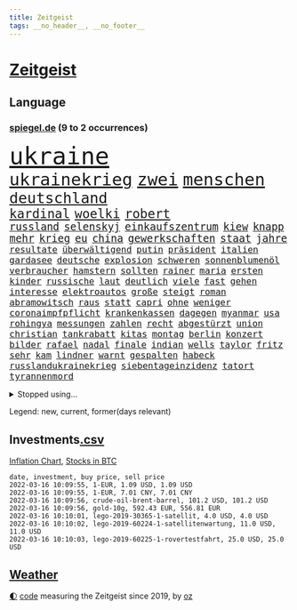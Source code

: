 ```yaml
---
title: Zeitgeist
tags: __no_header__, __no_footer__
---
```


# [Zeitgeist](https://oliz.io/zeitgeist/)

## Language

<h3><a href="https://www.spiegel.de" target="_blank">spiegel.de</a> (9 to 2 occurrences)</h3>
<p style="font-family:monospace">
<span style="font-size:32pt"><a href="news_links.html#ukraine" class="current">ukraine</a></span>
<br>
<span style="font-size:23pt"><a href="news_links.html#ukrainekrieg" class="current">ukrainekrieg</a></span>
<span style="font-size:23pt"><a href="news_links.html#zwei" class="current">zwei</a></span>
<span style="font-size:23pt"><a href="news_links.html#menschen" class="current">menschen</a></span>
<br>
<span style="font-size:20pt"><a href="news_links.html#deutschland" class="current">deutschland</a></span>
<br>
<span style="font-size:17pt"><a href="news_links.html#kardinal" class="current">kardinal</a></span>
<span style="font-size:17pt"><a href="news_links.html#woelki" class="current">woelki</a></span>
<span style="font-size:17pt"><a href="news_links.html#robert" class="current">robert</a></span>
<br>
<span style="font-size:14pt"><a href="news_links.html#russland" class="current">russland</a></span>
<span style="font-size:14pt"><a href="news_links.html#selenskyj" class="current">selenskyj</a></span>
<span style="font-size:14pt"><a href="news_links.html#einkaufszentrum" class="new">einkaufszentrum</a></span>
<span style="font-size:14pt"><a href="news_links.html#kiew" class="current">kiew</a></span>
<span style="font-size:14pt"><a href="news_links.html#knapp" class="current">knapp</a></span>
<span style="font-size:14pt"><a href="news_links.html#mehr" class="current">mehr</a></span>
<span style="font-size:14pt"><a href="news_links.html#krieg" class="current">krieg</a></span>
<span style="font-size:14pt"><a href="news_links.html#eu" class="current">eu</a></span>
<span style="font-size:14pt"><a href="news_links.html#china" class="current">china</a></span>
<span style="font-size:14pt"><a href="news_links.html#gewerkschaften" class="new">gewerkschaften</a></span>
<span style="font-size:14pt"><a href="news_links.html#staat" class="current">staat</a></span>
<span style="font-size:14pt"><a href="news_links.html#jahre" class="current">jahre</a></span>
<br>
<span style="font-size:12pt"><a href="news_links.html#resultate" class="new">resultate</a></span>
<span style="font-size:12pt"><a href="news_links.html#überwältigend" class="new">überwältigend</a></span>
<span style="font-size:12pt"><a href="news_links.html#putin" class="current">putin</a></span>
<span style="font-size:12pt"><a href="news_links.html#präsident" class="current">präsident</a></span>
<span style="font-size:12pt"><a href="news_links.html#italien" class="current">italien</a></span>
<span style="font-size:12pt"><a href="news_links.html#gardasee" class="current">gardasee</a></span>
<span style="font-size:12pt"><a href="news_links.html#deutsche" class="current">deutsche</a></span>
<span style="font-size:12pt"><a href="news_links.html#explosion" class="current">explosion</a></span>
<span style="font-size:12pt"><a href="news_links.html#schweren" class="current">schweren</a></span>
<span style="font-size:12pt"><a href="news_links.html#sonnenblumenöl" class="new">sonnenblumenöl</a></span>
<span style="font-size:12pt"><a href="news_links.html#verbraucher" class="current">verbraucher</a></span>
<span style="font-size:12pt"><a href="news_links.html#hamstern" class="current">hamstern</a></span>
<span style="font-size:12pt"><a href="news_links.html#sollten" class="current">sollten</a></span>
<span style="font-size:12pt"><a href="news_links.html#rainer" class="current">rainer</a></span>
<span style="font-size:12pt"><a href="news_links.html#maria" class="current">maria</a></span>
<span style="font-size:12pt"><a href="news_links.html#ersten" class="current">ersten</a></span>
<span style="font-size:12pt"><a href="news_links.html#kinder" class="current">kinder</a></span>
<span style="font-size:12pt"><a href="news_links.html#russische" class="current">russische</a></span>
<span style="font-size:12pt"><a href="news_links.html#laut" class="current">laut</a></span>
<span style="font-size:12pt"><a href="news_links.html#deutlich" class="current">deutlich</a></span>
<span style="font-size:12pt"><a href="news_links.html#viele" class="current">viele</a></span>
<span style="font-size:12pt"><a href="news_links.html#fast" class="current">fast</a></span>
<span style="font-size:12pt"><a href="news_links.html#gehen" class="current">gehen</a></span>
<span style="font-size:12pt"><a href="news_links.html#interesse" class="current">interesse</a></span>
<span style="font-size:12pt"><a href="news_links.html#elektroautos" class="current">elektroautos</a></span>
<span style="font-size:12pt"><a href="news_links.html#große" class="current">große</a></span>
<span style="font-size:12pt"><a href="news_links.html#steigt" class="current">steigt</a></span>
<span style="font-size:12pt"><a href="news_links.html#roman" class="current">roman</a></span>
<span style="font-size:12pt"><a href="news_links.html#abramowitsch" class="current">abramowitsch</a></span>
<span style="font-size:12pt"><a href="news_links.html#raus" class="current">raus</a></span>
<span style="font-size:12pt"><a href="news_links.html#statt" class="current">statt</a></span>
<span style="font-size:12pt"><a href="news_links.html#capri" class="new">capri</a></span>
<span style="font-size:12pt"><a href="news_links.html#ohne" class="current">ohne</a></span>
<span style="font-size:12pt"><a href="news_links.html#weniger" class="current">weniger</a></span>
<span style="font-size:12pt"><a href="news_links.html#coronaimpfpflicht" class="current">coronaimpfpflicht</a></span>
<span style="font-size:12pt"><a href="news_links.html#krankenkassen" class="current">krankenkassen</a></span>
<span style="font-size:12pt"><a href="news_links.html#dagegen" class="current">dagegen</a></span>
<span style="font-size:12pt"><a href="news_links.html#myanmar" class="current">myanmar</a></span>
<span style="font-size:12pt"><a href="news_links.html#usa" class="current">usa</a></span>
<span style="font-size:12pt"><a href="news_links.html#rohingya" class="new">rohingya</a></span>
<span style="font-size:12pt"><a href="news_links.html#messungen" class="new">messungen</a></span>
<span style="font-size:12pt"><a href="news_links.html#zahlen" class="current">zahlen</a></span>
<span style="font-size:12pt"><a href="news_links.html#recht" class="current">recht</a></span>
<span style="font-size:12pt"><a href="news_links.html#abgestürzt" class="current">abgestürzt</a></span>
<span style="font-size:12pt"><a href="news_links.html#union" class="current">union</a></span>
<span style="font-size:12pt"><a href="news_links.html#christian" class="current">christian</a></span>
<span style="font-size:12pt"><a href="news_links.html#tankrabatt" class="new">tankrabatt</a></span>
<span style="font-size:12pt"><a href="news_links.html#kitas" class="current">kitas</a></span>
<span style="font-size:12pt"><a href="news_links.html#montag" class="current">montag</a></span>
<span style="font-size:12pt"><a href="news_links.html#berlin" class="current">berlin</a></span>
<span style="font-size:12pt"><a href="news_links.html#konzert" class="current">konzert</a></span>
<span style="font-size:12pt"><a href="news_links.html#bilder" class="current">bilder</a></span>
<span style="font-size:12pt"><a href="news_links.html#rafael" class="current">rafael</a></span>
<span style="font-size:12pt"><a href="news_links.html#nadal" class="current">nadal</a></span>
<span style="font-size:12pt"><a href="news_links.html#finale" class="current">finale</a></span>
<span style="font-size:12pt"><a href="news_links.html#indian" class="new">indian</a></span>
<span style="font-size:12pt"><a href="news_links.html#wells" class="new">wells</a></span>
<span style="font-size:12pt"><a href="news_links.html#taylor" class="current">taylor</a></span>
<span style="font-size:12pt"><a href="news_links.html#fritz" class="current">fritz</a></span>
<span style="font-size:12pt"><a href="news_links.html#sehr" class="current">sehr</a></span>
<span style="font-size:12pt"><a href="news_links.html#kam" class="current">kam</a></span>
<span style="font-size:12pt"><a href="news_links.html#lindner" class="current">lindner</a></span>
<span style="font-size:12pt"><a href="news_links.html#warnt" class="current">warnt</a></span>
<span style="font-size:12pt"><a href="news_links.html#gespalten" class="current">gespalten</a></span>
<span style="font-size:12pt"><a href="news_links.html#habeck" class="current">habeck</a></span>
<span style="font-size:12pt"><a href="news_links.html#russlandukrainekrieg" class="current">russlandukrainekrieg</a></span>
<span style="font-size:12pt"><a href="news_links.html#siebentageinzidenz" class="current">siebentageinzidenz</a></span>
<span style="font-size:12pt"><a href="news_links.html#tatort" class="current">tatort</a></span>
<span style="font-size:12pt"><a href="news_links.html#tyrannenmord" class="new">tyrannenmord</a></span>
</p>
<details>
<summary>Stopped using...</summary>
<p class="former" style="font-size:12pt">
also(516) angeles(516) arm(515) entwicklungen(515) netzwerken(515) schlimmer(515) fünfte(514) gründer(514) häufiger(514) ifoinstitut(514) komplizen(514) kriminellen(514) reform(514) turin(514) drama(513) entlassung(513) figur(513) kurzfristig(513) medizin(513) versuchten(513) achtelfinale(512) bundesrepublik(512) erhoben(512) fand(512) flieht(512) gleichberechtigung(512) heftig(512) jobs(512) jörg(512) paare(512) passagiere(512) reduziert(512) star(512) verstorbenen(512) weltweiten(512) 150(511) 6(511) angemessen(511) durchsetzen(511) gutachten(511) hebt(511) kapitän(511) muster(511) ruf(511) san(511) spdpolitikerin(511) sturz(511) teilnehmer(511) timo(511) verlief(511) wiederwahl(511) arbeitnehmer(510) arzt(510) bars(510) dauerhaft(510) einführen(510) eugh(510) illegale(510) maximal(510) mitunter(510) persönlich(510) podium(510) terroristen(510) ulm(510) verlegt(510) wahlen(510) weise(510) weisen(510) augsburg(509) bekannten(509) entwurf(509) erneute(509) haseloff(509) katze(509) kurve(509) misshandelt(509) mutmaßlicher(509) post(509) streiten(509) verdiente(509) ärzten(509) armin(508) beklagen(508) dachte(508) entfernt(508) ideen(508) kanzlerin(508) leiten(508) mengen(508) überzeugen(508) arbeitete(507) aufmerksamkeit(507) aufsehen(507) brauchte(507) dach(507) einstieg(507) geduld(507) hinweisen(507) nominierung(507) scheuer(507) vertreter(507) abstimmen(506) bewegung(506) einzelnen(506) erholt(506) feier(506) lob(506) opfern(506) persönliche(506) rechtlich(506) riss(506) ungarns(506) weitergegeben(506) yorker(506) ausreichend(505) beginnen(505) begrenzen(505) beschwerde(505) internen(505) kleines(505) pariser(505) schweigen(505) spanischen(505) spott(505) starken(505) street(505) vielerorts(505) anlagen(504) anwälte(504) bot(504) brexit(504) debatten(504) djokovic(504) erlitt(504) verboten(504) verstärken(504) werbung(504) überlebte(504) bestraft(503) debakel(503) durften(503) gefährlicher(503) hände(503) jury(503) kostenlose(503) lothar(503) party(503) umso(503) verlängerung(503) zugelassen(503) überprüft(503) abstand(502) andré(502) beschert(502) boden(502) freunden(502) gefördert(502) lakers(502) metropolen(502) polizeieinsatz(502) punkten(502) regensburg(502) trieb(502) album(501) bolsonaro(501) ermittlern(501) geprüft(501) islamisten(501) jair(501) lagen(501) meist(501) ministerpräsidentin(501) netzwerk(501) rat(501) sexuell(501) spektakulären(501) töten(501) verraten(501) big(500) coach(500) dennis(500) fließt(500) grün(500) heimlich(500) kimmich(500) letzter(500) null(500) schüssen(500) sächsischen(500) teamkollegen(500) virologen(500) wirtschaftliche(500) 2011(499) auskunft(499) bundestagswahl(499) erhielt(499) fußballprofi(499) tragödie(499) umsetzen(499) betont(498) biontech(498) euparlament(498) restaurant(498) stärksten(498) triumph(498) verbessert(498) verbindung(498) wähler(498) abgehört(497) alice(497) befreit(497) durchgesetzt(497) gestritten(497) kilometern(497) kinos(497) shutdown(497) toter(497) versuchte(497) auftrag(496) billie(496) eilish(496) festgestellt(496) petra(496) trafen(496) unzählige(496) beinahe(495) erschöpft(495) 10(494) 45(494) anhänger(494) geimpft(494) seltsame(494) karte(493) vermeintlichen(493) matthew(492) pkw(492) zahlte(492) zusammenstoß(492) gästen(491) mieten(491) monats(491) quer(491) aktie(490) enden(490) entspannung(490) entwickeln(490) verwickelt(490) züge(490) engpässe(489) ministerium(489) weltrekord(489) klarer(488) kontaktbeschränkungen(488) lücke(488) ostsee(488) zukünftig(488) 19jähriger(487) dran(487) rettete(487) steffen(487) kracht(486) nachbar(486) sachsens(486) schießen(486) stiegen(486) digital(485) eigenem(485) griechischen(485) iphone(485) amerikas(484) enttäuschung(484) erschießt(484) euaustritt(484) kostenlos(484) stürzen(484) gewahrsam(483) insolvenz(483) vorbereitung(483) analysiert(482) ute(482) verzeichnet(482) fortsetzung(481) glaubwürdigkeit(481) hessischen(481) rundfunk(481) titelverteidiger(481) klimaziele(480) landesweit(480) vermisste(480) bangt(479) pushbacks(479) uhaft(478) verkürzt(478) ältere(478) bundeswehrsoldaten(477) einblick(477) wirbel(477) abstieg(476) football(476) verfassungsgericht(476) andrew(475) maschine(475) stahl(475) ungeklärt(475) doping(474) katharina(473) schritten(472) schätzen(472) smartphones(471) verschafft(471) einleiten(470) geblieben(469) klees(469) runden(469) staus(469) hype(467) dorf(466) sogenannten(466) wiedergewählt(466) voraussichtlich(464) annäherung(463) youtuber(463) johannes(462) verhinderte(462) voraussetzung(462) armen(460) entspannt(460) geimpfte(460) kontert(459) staatsoberhaupt(459) premiers(455) spacex(455) versicherer(455) gewusst(454) lockern(454) teuren(453) coronafolgen(452) tolle(452) gesichter(451) psychischen(451) schweine(451) daheim(450) gala(450) flog(448) rätseln(448) bundespräsidenten(447) schadensersatz(446) heimsieg(443) quadratmeter(442) cdu/csu(441) herzinfarkt(441) last(440) solches(439) geheime(438) befunden(437) kilo(437) badenwürttembergischen(436) coronawochenüberblick(434) effekt(433) kolleginnen(429) kopfverletzungen(424) ereignet(418) spritze(417) mallorca(411) glasgow(408) technische(407) juristische(402) kreuzung(400) zustimmen(398) schuf(393) verschickt(393) karriereende(389) triumphierte(389) trinken(383) faust(381) afghanistans(378) anfeindungen(378) ausstellung(377) fahrbahn(377) grab(377) großstädten(372) rückgang(370) skandale(370) j(369) kleinstadt(368) notstand(366) missbrauchsvorwürfen(361) rausch(360) kündigungen(351) angefeindet(350) strecken(349) gekippt(345) schenkt(341) cannabis(335) 15jähriger(334) zoff(325) bundesstaaten(324) kanadischen(322) aufreger(319) joseph(318) höchster(316) linda(314) pcrtests(311) niemandem(310) finanziert(308) wütenden(308) reichtum(304) 2045(298) genesene(294) holz(293) nationaltrainer(284) historikerin(280) gefilmt(276) gefälscht(276) akzeptieren(273) stärkere(271) zusammenarbeiten(268) darstellung(265) ausgestellt(263) lokal(260) us(259) 01(258) anführer(256) pandemien(256) scheiterten(254) fotografen(251) kündigten(251) indigene(250) bestseller(249) kleidung(249) zusammengestoßen(249) gerüchten(244) bundesanwaltschaft(242) kämpften(242) millionenentschädigung(242) astronomen(240) demenz(240) lkwanhänger(239) seenot(239) spitzenpolitiker(238) geldwäsche(237) rechtens(233) white(233) dick(232) umweltverbände(232) zwingen(232) bundesrat(231) kürzen(229) verunsichert(229) attackierte(228) venedig(228) nächster(226) fühlte(224) hamburgs(224) kreißsaal(224) bafin(221) brasilianischen(220) führten(220) zähne(220) saßen(217) superstars(215) ostseepipeline(214) beliebte(213) 120(212) sportlern(211) forschungsteam(210) designierte(209) zutritt(208) abzugeben(206) erkenntnissen(205) labore(205) norddeutschland(205) abwesenheit(204) berühmteste(204) nachträglich(204) immobilienmarkt(203) ungeimpften(203) coronaleugnern(201) regnet(201) transportieren(201) usnotenbank(200) aufwand(199) erzeugen(199) preisanstieg(199) äußerung(199) navy(198) lebenden(197) sprint(197) achtjährige(195) befürchtete(195) ertranken(195) benedikt(192) demonstrierten(191) gewählte(191) aufträge(189) chappatte(189) pcrtest(189) rast(189) wahrscheinlicher(189) anlage(187) gewohnt(185) konten(185) rundfunks(184) jahn(183) wahlberechtigten(182) orlando(181) neuesten(180) zeitungsbericht(178) arbeitstag(177) francisco(177) gehälter(177) momente(177) somalia(176) springer(175) tränengas(175) tennessee(174) wahlkampfauftakt(174) taxi(172) volkspartei(172) ernüchternd(171) prangert(171) hawaii(170) delivery(169) hero(169) längsten(169) vergnügen(168) atombombe(167) staatsanwältin(167) virginia(167) fehlender(165) instanz(165) 06(164) coronaleugner(163) dealer(163) hofften(163) schnelles(163) einzuschätzen(161) kurssturz(161) startplatz(161) trage(160) elektrisch(159) coronaprotest(158) ernsthafte(158) giuffre(158) impfnachweise(158) renten(158) rücktrittsforderungen(158) wohnungsnot(158) gordon(157) verordnete(156) augenhöhe(155) finanzhilfen(155) ifo(155) inmitten(155) nolan(155) 3100(154) deaktiviert(154) wertet(154) demo(153) euparlamentarier(153) gestimmt(153) ajax(152) exklusiven(152) mutmaßliches(152) 3gregel(151) umgebracht(151) basketballstar(150) weltraum(150) 15000(149) lithium(149) fdppolitiker(148) morgan(148) redet(148) schwachstelle(148) bedauert(147) franz(147) genesung(147) 1975(146) briefe(146) celtics(146) kurze(146) riefen(146) skispringen(146) tiefer(146) rwe(145) klägerin(144) erneuerbaren(143) rückschlägen(143) hannah(142) presseschau(142) wichtiges(142) bedrohte(141) liest(141) ungeimpfter(141) direkte(140) schmuggel(140) unschuld(140) anfechten(139) natalie(139) organisieren(139) 35000(138) stade(138) verbindliche(138) erneutes(137) jährlich(137) berufen(136) verheerendes(136) warburg(135) 2700(134) betrunkenen(134) co2preis(134) saal(134) topligen(134) filmbranche(133) webb(133) vergibt(132) beifahrer(131) engpässen(131) naturschützer(131) radioaktiv(131) sauer(131) äußerten(131) sprecherin(130) stau(130) winkel(130) 66(129) misshandlungen(129) zulauf(129) hiv(128) schleuser(128) sicherstellen(128) langjähriger(127) lädt(127) missbrauchsskandal(127) damaligen(126) feiertag(126) gebilligt(126) bescherte(124) bundländerrunde(124) vorzugehen(124) bestehe(123) tagung(123) christliche(122) roth(122) beliebt(121) betrüger(121) bundestagspräsidentin(121) gewaltsamer(121) opel(121) preisverleihung(121) wirtschaftsforscher(121) aaron(120) drogenhandel(120) däne(120) norderstedt(120) rechtsextrem(120) wasseroberfläche(120) bas(119) bärbel(119) christlichen(119) objekt(119) versenkt(119) fotografin(118) härten(118) trends(118) eintraf(117) fegte(117) dame(116) freier(116) isrückkehrerin(116) pubs(116) renaissance(116) repräsentantenhaus(116) hinterließ(115) ampelpartner(114) mitschuld(114) seibert(114) fasziniert(113) geringen(113) zweifache(113) farblich(112) gleisbett(112) houston(112) schrittweise(112) verfassungsbeschwerde(111) berlinale(110) nervös(110) adrenalin(108) benin(108) formuliert(107) sammlung(107) finanzen(106) rauswerfen(106) beantworten(105) coaching(105) gegentore(105) homo(105) sapiens(105) überlebender(105) autonome(104) kartoffeln(103) musikfestival(103) regierungen(103) topspieler(103) lebendig(102) marburger(102) buhlen(101) extremer(101) kollisionskurs(101) zuverlässig(101) quarterback(100) teslaaktien(100) 17jähriger(99) anleitung(99) havre(99) stellvertretenden(99) vorstandschef(99) zukünftigen(99) stromkunden(98) versicherung(98) disziplin(97) geschmack(97) verglich(97) vertrauliche(97) zehnjährigen(97) playoffs(96) yanqing(96) besatzungsmitglieder(95) stellvertreterin(95) tranken(95) verwüstung(95) beratung(94) patientinnen(94) pech(94) söldnern(94) amerikanerin(93) bahnbrechende(93) rodler(93) meteorologen(92) bauernbewegung(91) mobilisieren(91) rauschgift(91) 143(90) coronaproteste(90) escooter(90) promis(90) rekordzahl(90) klimaverhandlungen(89) perfider(89) coronarunde(88) grandiose(88) missverstanden(88) monteure(88) unterallgäu(88) westeuropa(88) befragten(87) ghislaine(87) kontakten(87) lasse(87) maxwell(87) mogadischu(87) singe(87) 116(86) gleiche(86) ministerinnen(86) organisatoren(86) festivals(85) geisenberger(85) gestaltet(85) sportstätten(85) böses(84) erwachen(84) gastwirte(84) ligaspiele(84) wmteilnahme(84) kachelmann(83) leichenteile(83) menschenrechtslage(83) mittendrin(83) talibansprecher(83) vorsorglich(83) 1400(82) alkoholisierter(82) neugier(82) shop(82) usrepräsentantenhaus(82) wecken(82) 87(81) demütigung(81) dürr(81) elbe(81) gedenktag(81) nordische(81) ostwestfalen(81) vertrauensverlust(81) 51(80) cumexaffäre(80) jederzeit(80) langläuferinnen(80) stausee(80) tschentscher(80) arbeite(79) dopings(79) dunja(79) ebay(79) fdpminister(79) fünfter(79) hayali(79) heuferumlauf(79) klaas(79) meldung(79) morddrohungen(79) pflegeimpfpflicht(79) verbrennen(79) verstörende(79) automatische(78) brentford(78) buschmann(78) negativserie(78) superlative(78) tiefsee(78) zeitnah(78) angeht(77) familienstreit(77) kriminologin(77) lieferung(77) schultz(77) totschlags(77) umsatzrückgängen(77) aufsehenerregenden(76) bewundert(76) coronabeschlüsse(76) derart(76) einzigartige(76) elle(76) interpol(76) omikronausbruch(76) stimmungstest(76) 330(75) 3gnachweis(75) ariane(75) bundestagsabgeordneten(75) herstellen(75) müdigkeit(75) schneit(75) tipp(75) turniere(75) wettert(75) auftaucht(74) clanboss(74) hausbauer(74) polizeikräfte(74) grau(73) humphries(73) kaillie(73) lochner(73) machtdemonstration(73) steuergeld(73) öffentlichrechtlichen(73) durcheinander(72) einsteiger(72) erzwingen(72) kapiteln(72) landwirtschaftsminister(72) scheine(72) verstreichen(72) brückenbauer(71) kurzerhand(71) mammutaufgabe(71) niedrigeres(71) ardmediathek(70) aufmischen(70) dopingprobe(70) gewährt(70) marschierte(70) möchten(70) rasanten(70) skispringer(70) 750000(69) abwehrraketen(69) abzusagen(69) alarmierend(69) boy(69) dominanten(69) fehlerfrei(69) inspiriert(69) preissteigerungen(69) surfer(69) übergangszeit(69) geste(68) beamter(67) singles(67) wahnsinn(67) bestanden(66) erfuhren(66) geldanlage(66) mühen(66) nominierungen(66) phoenix(66) ricarda(66) ullmann(66) verdorben(66) vermächtnis(66) widmet(66) autonomes(65) fensterscheiben(65) kinderzimmer(65) mönch(65) renault(65) schatz(65) telefonieren(65) traurige(65) beschwört(64) ingrid(64) klettern(64) landstriche(64) mediatheken(64) senegal(64) bowl(63) buchenwald(63) großzügige(63) impossible(63) innenausschuss(63) karpfen(63) schwerwiegender(63) sendungen(63) angelegt(62) coronaschutzmaßnahmen(62) downing(62) meiste(62) tvshow(62) äh(62) ampelpolitiker(61) exsoldat(61) formtief(61) partygate(61) topdiplomatin(61) weltcup(61) wimbledon(61) filmpreis(60) hochzeit(60) obdachlosigkeit(60) preiserhöhung(60) traumjob(60) chinastrategie(59) lobbyistin(59) notenbanken(59) prozesses(59) schlaganfall(59) suizide(59) tvübertragung(59) 20jähriger(58) aktionismus(58) ausgezeichnete(58) bundespräsidentenwahl(58) europaweit(58) gefängnisstrafe(58) rosenmontagszug(58) eisenbichler(57) gebunden(57) op(57) osnabrück(57) russischukrainischen(57) vergiftet(57) gelder(56) paartherapeutin(56) schauspielerinnen(56) versteigerung(56) academy(55) gorman(55) impfregister(55) vorgezogene(55) coburg(54) dortigen(54) getränke(54) hai(54) original(54) superg(54) dreyer(53) drohung(53) erleiden(53) riesenslalom(53) untergang(53) virale(53) weltraumteleskop(53) absolut(52) aktionsplan(52) angreifen(52) arbeitnehmerinnen(52) eingegangen(52) lebenshaltungskosten(52) privathaus(52) streifenwagen(52) 25000(51) anstehende(51) geburten(51) impfpflichtdebatte(51) ineinander(51) salat(51) strafanzeige(51) topstar(51) tragikomödie(51) verbots(51) überwachung(51) ausreise(50) extrembergsteiger(50) gespendet(50) grundstücks(50) gülle(50) kreditvergabe(50) osze(50) podcasts(50) versilbern(50) eughurteil(49) fülle(49) geistig(49) gesundheitsbehörde(49) medienaufsicht(49) mindestlohns(49) rüstungsexporte(49) partnerin(48) persönlicher(48) riet(48) autofahrerinnen(47) beifahrerin(47) peilt(47) persönlichkeiten(47) rückschläge(47) zeitgemäß(47) beschlüssen(46) beschäftigen(46) fischen(46) kobayashi(46) reiches(46) ryoyu(46) verfassungswidrige(46) bobsport(45) dänemarks(45) europaabgeordneter(45) hennig(45) stammte(45) website(45) zeitungen(45) crewmitglieder(44) einheimische(44) enttäuschungen(44) erwerben(44) geschlampt(44) paypal(44) regenfällen(44) rodeln(44) täuschung(44) aufstehen(43) auszustrahlen(43) heusgen(43) japaner(43) millionenstrafen(43) pablo(43) postboten(43) prügeln(43) tiefpunkt(43) reparatur(42) überschwemmt(42) auswirken(41) dominant(41) fitness(41) gefeierten(41) expremier(40) nächtliche(40) panne(40) protestierende(40) siegerehrung(40) späten(40) uke(40) zündete(40) familienvater(39) fehlstart(39) greene(39) görlitz(39) marjorie(39) selbstverständlich(39) spaltung(39) wlan(39) datenschutz(38) königshaus(38) landwirten(38) medienanstalt(38) ploß(38) 130000(37) fußballstadion(37) gegründet(37) geschenk(37) mediensubventionen(37) schulbezirk(37) teppich(37) volksabstimmung(37) abgerissen(36) hof(36) lagern(36) lernte(36) moderieren(36) royal(36) schnelltest(36) beleg(35) erftstadt(35) erlebten(35) erlegt(35) impfnachweis(35) nervt(35) operation(35) religiöse(35) zunichte(35) ausgrenzung(34) forschungsergebnisse(34) geglaubter(34) regierungsberater(34) belastungen(33) medizinisches(33) raubkatzen(33) schwerwiegenden(33) straflager(33) verbessern(33) einstweiliger(32) entgeht(32) erwachsenenalter(32) fett(32) strolz(32) tennisweltranglistenerste(32) trabert(32) trick(32) achtjähriger(31) baupreise(31) dienstgrade(31) fremd(31) joschka(31) klingen(31) krankheiten(31) matchwinner(31) population(31) päckchen(31) stromversorger(31) verschont(31) doll(30) fluchtgefahr(30) frankfurts(30) handels(30) m(30) neckar(30) plenarsaal(30) überflüssige(30) 61jähriger(29) anstrengungen(29) exaußenminister(29) kühler(29) motivierte(29) spezialkräfte(29) 23jährige(28) 93(28) anstalt(28) douglas(28) justizministerin(28) kondome(28) lobende(28) sofortige(28) startrecht(28) topfavorit(28) tunesien(28) usarmee(28) auswertung(27) bauernpräsident(27) fertigstellung(27) oberbürgermeisters(27) russlandkonflikt(27) schlammlawine(27) umland(27) verlässlich(27) viereinhalb(27) arizona(26) azoren(26) emden(26) heutzutage(26) jubelt(26) krebitz(26) nicolette(26) rosenkohl(26) wundert(26) zelt(26) übergewichtig(26) überzeugung(26) baustopp(25) botschafterin(25) demoliert(25) großveranstaltung(25) honduras(25) itexperte(25) minusgrade(25) murray(25) uspolizei(25) vagen(25) verbandschef(25) wüten(25) bergung(24) eutaxonomie(24) genesenenstatus(24) rekordeinbruch(24) zurückkommen(24) ai(23) beschuldigte(23) echtheit(23) n(23) starter(23) arenen(22) aufgelegt(22) bengals(22) cincinnati(22) einlenken(22) email(22) interessieren(22) kansas(22) maine(22) normalschanze(22) olympisches(22) unangenehm(22) wassersportler(22) asiatische(21) beriet(21) drahtzieher(21) gemeine(21) ilnur(21) odermatt(21) strafrechtlich(21) trägerrakete(21) versagte(21) vorprodukte(21) burkina(20) celsius(20) eh(20) faso(20) gesichtserkennung(20) holocausts(20) skination(20) sturmflut(20) covid19erkrankte(19) entschlossenheit(19) otte(19) skeleton(19) stufenweise(19) symptomen(19) umfragen(19) wintersturm(19) abzulehnen(18) exberater(18) hessenthaler(18) meuthen(18) witt(18) wuppertaler(18) österreicher(18) altenheimen(17) durchbrachen(17) gedemütigt(17) parteipolitische(17) attestiert(16) bundesversammlung(16) ratzinger(16) salah(16) truppenabzug(16) unionsländer(16) 37jährigen(15) abschaffung(15) debauswahl(15) hinderlich(15) kylian(15) pflegeeinrichtungen(15) antiterroreinsatz(14) berufsbezogene(14) cnnpräsident(14) eiertanz(14) kernfusion(14) kfwförderstopp(14) neubauten(14) plage(14) spätem(14) verlage(14) anzahl(13) dr(13) frenzel(13) schülern(13) öffnungsschritte(13) beton(12) blumenkohl(12) kruse(12) rummel(12) sensationell(12) spezialisierte(12) waschbär(12) a100(11) biathlonstaffel(11) bill(11) ereignissen(11) kriminalfall(11)
</p>
</details>
<p>Legend: <span class="new">new</span>, <span class="current">current</span>, <span class="former">former(days relevant)</span></p>

## Investments[.csv](investments.csv)

[Inflation Chart](https://inflationchart.com),
[Stocks in BTC](https://stonksinbtc.xyz/)

```
date, investment, buy price, sell price
2022-03-16 10:09:55, 1-EUR, 1.09 USD, 1.09 USD
2022-03-16 10:09:55, 1-EUR, 7.01 CNY, 7.01 CNY
2022-03-16 10:09:56, crude-oil-brent-barrel, 101.2 USD, 101.2 USD
2022-03-16 10:09:56, gold-10g, 592.43 EUR, 556.81 EUR
2022-03-16 10:10:01, lego-2019-30365-1-satellit, 4.0 USD, 4.0 USD
2022-03-16 10:10:02, lego-2019-60224-1-satellitenwartung, 11.0 USD, 11.0 USD
2022-03-16 10:10:03, lego-2019-60225-1-rovertestfahrt, 25.0 USD, 25.0 USD
```

## [Weather](weather.html)

<footer>
<a href="javascript:toggleTheme()" class="nav">🌓</a>
<a href="https://github.com/ooz/zeitgeist">code</a> measuring the Zeitgeist since 2019, by <a href="https://oliz.io">oz</a>
</footer>
